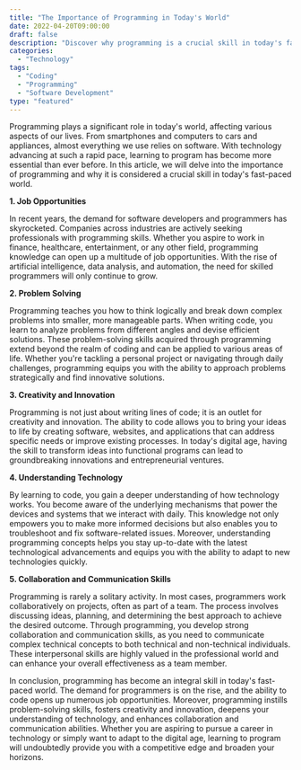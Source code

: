 ```yaml
---
title: "The Importance of Programming in Today's World"
date: 2022-04-20T09:00:00
draft: false
description: "Discover why programming is a crucial skill in today's fast-paced world."
categories:
  - "Technology"
tags:
  - "Coding"
  - "Programming"
  - "Software Development"
type: "featured"
---
```


Programming plays a significant role in today's world, affecting various aspects of our lives. From smartphones and computers to cars and appliances, almost everything we use relies on software. With technology advancing at such a rapid pace, learning to program has become more essential than ever before. In this article, we will delve into the importance of programming and why it is considered a crucial skill in today's fast-paced world.

**1. Job Opportunities**

In recent years, the demand for software developers and programmers has skyrocketed. Companies across industries are actively seeking professionals with programming skills. Whether you aspire to work in finance, healthcare, entertainment, or any other field, programming knowledge can open up a multitude of job opportunities. With the rise of artificial intelligence, data analysis, and automation, the need for skilled programmers will only continue to grow.

**2. Problem Solving**

Programming teaches you how to think logically and break down complex problems into smaller, more manageable parts. When writing code, you learn to analyze problems from different angles and devise efficient solutions. These problem-solving skills acquired through programming extend beyond the realm of coding and can be applied to various areas of life. Whether you're tackling a personal project or navigating through daily challenges, programming equips you with the ability to approach problems strategically and find innovative solutions.

**3. Creativity and Innovation**

Programming is not just about writing lines of code; it is an outlet for creativity and innovation. The ability to code allows you to bring your ideas to life by creating software, websites, and applications that can address specific needs or improve existing processes. In today's digital age, having the skill to transform ideas into functional programs can lead to groundbreaking innovations and entrepreneurial ventures.

**4. Understanding Technology**

By learning to code, you gain a deeper understanding of how technology works. You become aware of the underlying mechanisms that power the devices and systems that we interact with daily. This knowledge not only empowers you to make more informed decisions but also enables you to troubleshoot and fix software-related issues. Moreover, understanding programming concepts helps you stay up-to-date with the latest technological advancements and equips you with the ability to adapt to new technologies quickly.

**5. Collaboration and Communication Skills**

Programming is rarely a solitary activity. In most cases, programmers work collaboratively on projects, often as part of a team. The process involves discussing ideas, planning, and determining the best approach to achieve the desired outcome. Through programming, you develop strong collaboration and communication skills, as you need to communicate complex technical concepts to both technical and non-technical individuals. These interpersonal skills are highly valued in the professional world and can enhance your overall effectiveness as a team member.

In conclusion, programming has become an integral skill in today's fast-paced world. The demand for programmers is on the rise, and the ability to code opens up numerous job opportunities. Moreover, programming instills problem-solving skills, fosters creativity and innovation, deepens your understanding of technology, and enhances collaboration and communication abilities. Whether you are aspiring to pursue a career in technology or simply want to adapt to the digital age, learning to program will undoubtedly provide you with a competitive edge and broaden your horizons.
